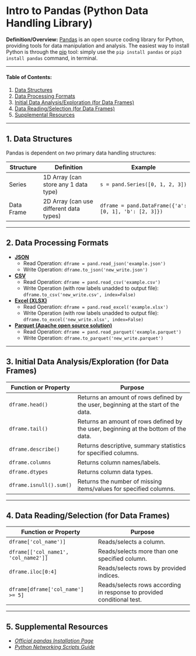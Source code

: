 # Intro to Pandas (Python Data Handling Library)
**Definition/Overview:** [Pandas](https://pandas.pydata.org/) is an open source coding library for Python, providing tools for data manipulation and analysis. The easiest way to install Python is through the [pip](https://pypi.org/project/pip/) tool: simply use the `pip install pandas` or `pip3 install pandas` command, in terminal.

<hr />

#### Table of Contents:

1. [Data Structures](#data-structures)
2. [Data Processing Formats](#data-processing)
3. [Initial Data Analysis/Exploration (for Data Frames)](#data-analysis)
4. [Data Reading/Selection (for Data Frames)](#data-reading)
5. [Supplemental Resources](#supplemental)
  
<hr />
  
## 1. <a name="data-structures">Data Structures</a>
  
Pandas is dependent on *two* primary data handling structures:
  
| Structure | Definition | Example |
| ------ | ------ | ---------- |
| Series | 1D Array (can store any 1 data type) | `s = pand.Series([0, 1, 2, 3])` |
| Data Frame | 2D Array (can use different data types) | `dframe = pand.DataFrame({'a': [0, 1], 'b': [2, 3]})` |

<hr />

## 2. <a name="data-processing">Data Processing Formats</a>
  
* [**JSON**](https://docs.python.org/3/library/json.html)
  + Read Operation: `dframe = pand.read_json('example.json')`
  + Write Operation: `dframe.to_json('new_write.json')`
* [**CSV**](https://docs.python.org/3/library/csv.html)
  + Read Operation: `dframe = pand.read_csv('example.csv')`
  + Write Operation (with row labels unadded to output file): `dframe.to_csv('new_write.csv', index=False)`
* [**Excel (XLSX)**](https://www.microsoft.com/en-us/microsoft-365/excel)
  + Read Operation: `dframe = pand.read_excel('example.xlsx')`
  + Write Operation (with row labels unadded to output file): `dframe.to_excel('new_write.xlsx', index=False)`
* [**Parquet (Apache open source solution)**](https://parquet.apache.org/)
  + Read Operation: `dframe = pand.read_parquet('example.parquet')`
  + Write Operation: `dframe.to_parquet('new_write.parquet')`
  
<hr />
  
## 3. <a name="data-analysis">Initial Data Analysis/Exploration (for Data Frames)</a>
  
| Function or Property | Purpose |
| ------- | ------- |
| `dframe.head()` | Returns an amount of rows defined by the user, beginning at the start of the data. |
| `dframe.tail()` | Returns an amount of rows defined by the user, beginning at the bottom of the data. |
| `dframe.describe()` | Returns descriptive, summary statistics for specified columns. |  
| `dframe.columns` | Returns column names/labels. |  
| `dframe.dtypes` | Returns column data types. |
| `dframe.isnull().sum()` | Returns the number of missing items/values for specified columns. |
  
<hr />
  
## 4. <a name="data-reading">Data Reading/Selection (for Data Frames)</a>
  
| Function or Property | Purpose |
| ------- | ------- |
| `dframe['col_name')]` | Reads/selects a column. |
| `dframe[['col_name1', 'col_name2']]`| Reads/selects more than one specified column. |
| `dframe.iloc[0:4]` | Reads/selects rows by provided indices. |
| `dframe[dframe['col_name'] >= 5]` | Reads/selects rows according in response to provided conditional test. |

<hr />
  
## 5. <a name="supplemental">Supplemental Resources</a>
  
* *[Official pandas Installation Page](https://pandas.pydata.org/docs/getting_started/install.html)*
* *[Python Networking Scripts Guide](https://github.com/chaseofthejungle/python-networking-scripts)*

